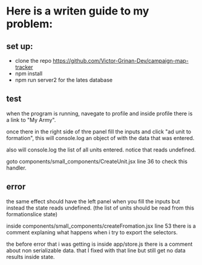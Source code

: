 # Here is a writen guide to my problem:

## set up:

- clone the repo https://github.com/Victor-Grinan-Dev/campaign-map-tracker
- npm install
- npm run server2 for the lates database

## test

when the program is running, navegate to profile and inside profile there is a link to "My Army".

once there in the right side of thre panel fill the inputs and click "ad unit to formation", this will console.log an object of with the data that was entered.

also will console.log the list of all units entered. notice that reads undefined.

goto components/small_components/CreateUnit.jsx line 36 to check this handler.

## error

the same effect should have the left panel when you fill the inputs but instead the state reads undefined. (the list of units should be read from this formationslice state)

inside components/small_components/createFromation.jsx line 53 there is a comment explaning what happens when i try to export the selectors.

the before error that i was getting is inside app/store.js there is a comment about non serializable data. that I fixed with that line but still get no data results inside state.
